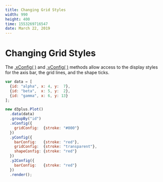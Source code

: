 ```yaml
---
title: Changing Grid Styles
width: 990
height: 400
time: 1553269716547
date: March 22, 2019
---
```


# Changing Grid Styles

The [.xConfig( )](http://d3plus.org/docs/#Plot.xConfig) and [.yConfig( )](http://d3plus.org/docs/#Plot.yConfig) methods allow access to the display styles for the axis bar, the grid lines, and the shape ticks.

```js
var data = [
  {id: "alpha", x: 4, y:  7},
  {id: "beta",  x: 5, y:  2},
  {id: "gamma", x: 6, y: 13}
];

new d3plus.Plot()
  .data(data)
  .groupBy("id")
  .xConfig({
    gridConfig:  {stroke: "#000"}
  })
  .yConfig({
    barConfig:   {stroke: "red"},
    gridConfig:  {stroke: "transparent"},
    shapeConfig: {stroke: "red"}
  })
  .y2Config({
    barConfig:   {stroke: "red"}
  })
  .render();
```
